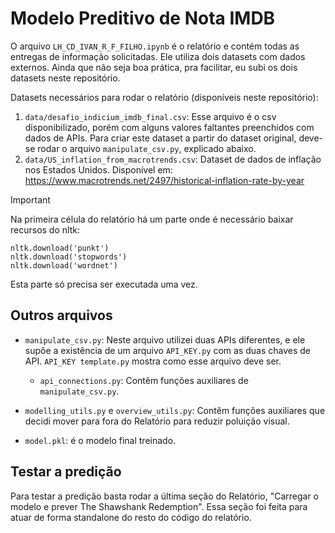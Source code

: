 # Modelo Preditivo de Nota IMDB

O arquivo ```LH_CD_IVAN_R_F_FILHO.ipynb``` é o relatório e contém todas as entregas de informação solicitadas. Ele utiliza dois datasets com dados externos. Ainda que não seja boa prática, pra facilitar, eu subi os dois datasets neste repositório.

Datasets necessários para rodar o relatório (disponíveis neste repositório):
1. ```data/desafio_indicium_imdb_final.csv```: Esse arquivo é o csv disponibilizado, porém com alguns valores faltantes preenchidos com dados de APIs. Para criar este dataset a partir do dataset original, deve-se rodar o arquivo ```manipulate_csv.py```, explicado abaixo.
2. ```data/US_inflation_from_macrotrends.csv```: Dataset de dados de inflação nos Estados Unidos. Disponível em: https://www.macrotrends.net/2497/historical-inflation-rate-by-year

> [!IMPORTANT]
> Na primeira célula do relatório há um parte onde é necessário baixar recursos do nltk:

```
nltk.download('punkt')
nltk.download('stopwords')
nltk.download('wordnet')
```
Esta parte só precisa ser executada uma vez.

## Outros arquivos

- ```manipulate_csv.py```: Neste arquivo utilizei duas APIs diferentes, e ele supõe a existência de um arquivo ```API_KEY.py``` com as duas chaves de API. ```API_KEY template.py``` mostra como esse arquivo deve ser.
    - ```api_connections.py```: Contêm funções auxiliares de ```manipulate_csv.py```.
- ```modelling_utils.py``` e ```overview_utils.py```: Contêm funções auxiliares que decidi mover para fora do Relatório para reduzir poluição visual.

- ```model.pkl```: é o modelo final treinado.

## Testar a predição

Para testar a predição basta rodar a última seção do Relatório, "Carregar o modelo e prever The Shawshank Redemption". Essa seção foi feita para atuar de forma standalone do resto do código do relatório.
